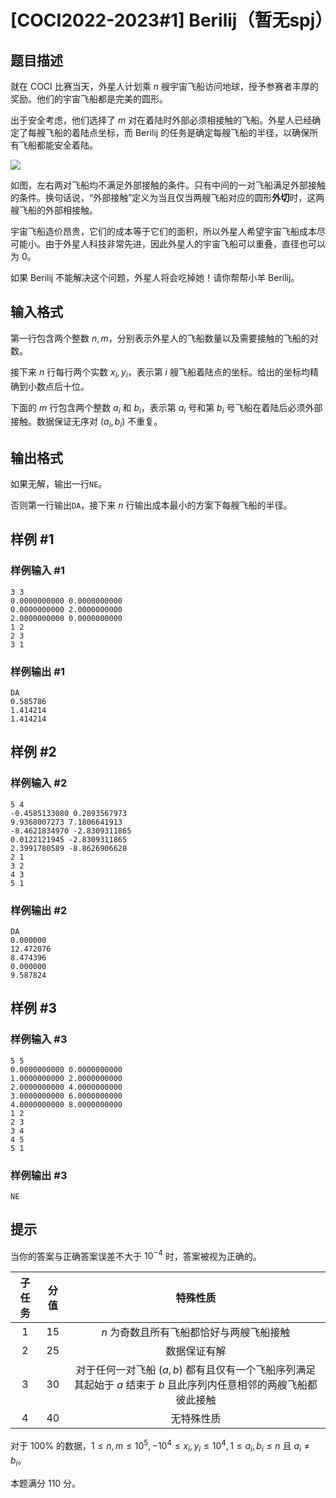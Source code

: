 # [COCI2022-2023#1] Berilij（暂无spj）

## 题目描述

就在 COCI 比赛当天，外星人计划乘 $n$ 艘宇宙飞船访问地球，授予参赛者丰厚的奖励。他们的宇宙飞船都是完美的圆形。

出于安全考虑，他们选择了 $m$ 对在着陆时外部必须相接触的飞船。外星人已经确定了每艘飞船的着陆点坐标，而 Berilij 的任务是确定每艘飞船的半径，以确保所有飞船都能安全着陆。

![](https://cdn.luogu.com.cn/upload/image_hosting/frerrx7n.png)

如图，左右两对飞船均不满足外部接触的条件。只有中间的一对飞船满足外部接触的条件。换句话说，“外部接触”定义为当且仅当两艘飞船对应的圆形**外切**时，这两艘飞船的外部相接触。

宇宙飞船造价昂贵，它们的成本等于它们的面积，所以外星人希望宇宙飞船成本尽可能小。由于外星人科技非常先进，因此外星人的宇宙飞船可以重叠，直径也可以为 $0$。

如果 Berilij 不能解决这个问题，外星人将会吃掉她！请你帮帮小羊 Berilij。

## 输入格式

第一行包含两个整数 $n,m$，分别表示外星人的飞船数量以及需要接触的飞船的对数。

接下来 $n$ 行每行两个实数 $x_i,y_i$，表示第 $i$ 艘飞船着陆点的坐标。给出的坐标均精确到小数点后十位。

下面的 $m$ 行包含两个整数 $a_i$ 和 $b_i$，表示第 $a_i$ 号和第 $b_i$ 号飞船在着陆后必须外部接触。数据保证无序对 $(a_i,b_i)$ 不重复。

## 输出格式

如果无解，输出一行```NE```。

否则第一行输出```DA```，接下来 $n$ 行输出成本最小的方案下每艘飞船的半径。

## 样例 #1

### 样例输入 #1
```
3 3
0.0000000000 0.0000000000
0.0000000000 2.0000000000
2.0000000000 0.0000000000
1 2
2 3
3 1
```

### 样例输出 #1

```
DA
0.585786
1.414214
1.414214
```

## 样例 #2

### 样例输入 #2
```
5 4
-0.4585133080 0.2893567973
9.9368007273 7.1806641913
-8.4621834970 -2.8309311865
0.0122121945 -2.8309311865
2.3991780589 -8.8626906628
2 1
3 2
4 3
5 1
```

### 样例输出 #2

```
DA
0.000000
12.472076
8.474396
0.000000
9.587824
```

## 样例 #3

### 样例输入 #3
```
5 5
0.0000000000 0.0000000000
1.0000000000 2.0000000000
2.0000000000 4.0000000000
3.0000000000 6.0000000000
4.0000000000 8.0000000000
1 2
2 3
3 4
4 5
5 1
```

### 样例输出 #3

```
NE
```

## 提示

当你的答案与正确答案误差不大于 $10^{-4}$ 时，答案被视为正确的。

| 子任务 | 分值 | 特殊性质 |
| :----------: | :----------: | :----------: |
| $1$ | $15$ | $n$ 为奇数且所有飞船都恰好与两艘飞船接触 |
| $2$ | $25$ | 数据保证有解 |
| $3$ | $30$ | 对于任何一对飞船 $(a,b)$ 都有且仅有一个飞船序列满足其起始于 $a$ 结束于 $b$ 且此序列内任意相邻的两艘飞船都彼此接触 |
| $4$ | $40$ | 无特殊性质 |

对于 $100\%$ 的数据，$1\leq n,m \leq 10^5,-10^4\leq x_i,y_i \leq 10^4,1\leq a_i,b_i \leq n$ 且 $a_i \neq b_i$。

本题满分 $110$ 分。
